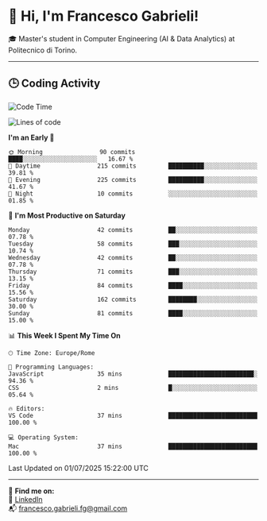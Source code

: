 # 👋 Hi, I'm Francesco Gabrieli!

🎓 Master's student in Computer Engineering (AI & Data Analytics) at Politecnico di Torino.  

---

## 🕒 Coding Activity

<!--START_SECTION:waka-->
![Code Time](http://img.shields.io/badge/Code%20Time-76%20hrs%2030%20mins-blue)

![Lines of code](https://img.shields.io/badge/From%20Hello%20World%20I%27ve%20Written-133.5%20thousand%20lines%20of%20code-blue)

**I'm an Early 🐤** 

```text
🌞 Morning                90 commits          ████░░░░░░░░░░░░░░░░░░░░░   16.67 % 
🌆 Daytime                215 commits         ██████████░░░░░░░░░░░░░░░   39.81 % 
🌃 Evening                225 commits         ██████████░░░░░░░░░░░░░░░   41.67 % 
🌙 Night                  10 commits          ░░░░░░░░░░░░░░░░░░░░░░░░░   01.85 % 
```
📅 **I'm Most Productive on Saturday** 

```text
Monday                   42 commits          ██░░░░░░░░░░░░░░░░░░░░░░░   07.78 % 
Tuesday                  58 commits          ███░░░░░░░░░░░░░░░░░░░░░░   10.74 % 
Wednesday                42 commits          ██░░░░░░░░░░░░░░░░░░░░░░░   07.78 % 
Thursday                 71 commits          ███░░░░░░░░░░░░░░░░░░░░░░   13.15 % 
Friday                   84 commits          ████░░░░░░░░░░░░░░░░░░░░░   15.56 % 
Saturday                 162 commits         ████████░░░░░░░░░░░░░░░░░   30.00 % 
Sunday                   81 commits          ████░░░░░░░░░░░░░░░░░░░░░   15.00 % 
```


📊 **This Week I Spent My Time On** 

```text
🕑︎ Time Zone: Europe/Rome

💬 Programming Languages: 
JavaScript               35 mins             ████████████████████████░   94.36 % 
CSS                      2 mins              █░░░░░░░░░░░░░░░░░░░░░░░░   05.64 % 

🔥 Editors: 
VS Code                  37 mins             █████████████████████████   100.00 % 

💻 Operating System: 
Mac                      37 mins             █████████████████████████   100.00 % 
```


 Last Updated on 01/07/2025 15:22:00 UTC
<!--END_SECTION:waka-->


---



🔗 **Find me on:**  
💼 [LinkedIn](https://www.linkedin.com/in/francesco-gabrieli)  
📬 francesco.gabrieli.fg@gmail.com  



